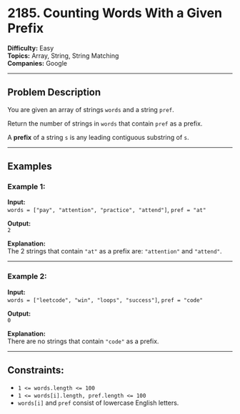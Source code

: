 # 2185. Counting Words With a Given Prefix

**Difficulty:** Easy  
**Topics:** Array, String, String Matching  
**Companies:** Google  

---

## Problem Description

You are given an array of strings `words` and a string `pref`.  

Return the number of strings in `words` that contain `pref` as a prefix.  

A **prefix** of a string `s` is any leading contiguous substring of `s`.  

---

## Examples

### Example 1:
**Input:**  
`words = ["pay", "attention", "practice", "attend"]`, `pref = "at"`  

**Output:**  
`2`  

**Explanation:**  
The 2 strings that contain `"at"` as a prefix are: `"attention"` and `"attend"`.  

---

### Example 2:
**Input:**  
`words = ["leetcode", "win", "loops", "success"]`, `pref = "code"`  

**Output:**  
`0`  

**Explanation:**  
There are no strings that contain `"code"` as a prefix.

---

## Constraints:
- `1 <= words.length <= 100`
- `1 <= words[i].length, pref.length <= 100`
- `words[i]` and `pref` consist of lowercase English letters.